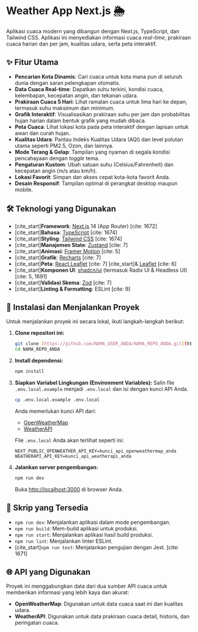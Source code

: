 #  Weather App Next.js 🌦️

Aplikasi cuaca modern yang dibangun dengan Next.js, TypeScript, dan Tailwind CSS. Aplikasi ini menyediakan informasi cuaca *real-time*, prakiraan cuaca harian dan per jam, kualitas udara, serta peta interaktif.



## ✨ Fitur Utama

-   **Pencarian Kota Dinamis**: Cari cuaca untuk kota mana pun di seluruh dunia dengan saran pelengkapan otomatis.
-   **Data Cuaca Real-time**: Dapatkan suhu terkini, kondisi cuaca, kelembapan, kecepatan angin, dan tekanan udara.
-   **Prakiraan Cuaca 5 Hari**: Lihat ramalan cuaca untuk lima hari ke depan, termasuk suhu maksimum dan minimum.
-   **Grafik Interaktif**: Visualisasikan prakiraan suhu per jam dan probabilitas hujan harian dalam bentuk grafik yang mudah dibaca.
-   **Peta Cuaca**: Lihat lokasi kota pada peta interaktif dengan lapisan untuk awan dan curah hujan.
-   **Kualitas Udara**: Pantau Indeks Kualitas Udara (AQI) dan level polutan utama seperti PM2.5, Ozon, dan lainnya.
-   **Mode Terang & Gelap**: Tampilan yang nyaman di segala kondisi pencahayaan dengan *toggle* tema.
-   **Pengaturan Kustom**: Ubah satuan suhu (Celsius/Fahrenheit) dan kecepatan angin (m/s atau km/h).
-   **Lokasi Favorit**: Simpan dan akses cepat kota-kota favorit Anda.
-   **Desain Responsif**: Tampilan optimal di perangkat desktop maupun mobile.

## 🛠️ Teknologi yang Digunakan

-   [cite_start]**Framework**: [Next.js](https://nextjs.org/) 14 (App Router) [cite: 1672]
-   [cite_start]**Bahasa**: [TypeScript](https://www.typescriptlang.org/) [cite: 1674]
-   [cite_start]**Styling**: [Tailwind CSS](https://tailwindcss.com/) [cite: 1674]
-   [cite_start]**Manajemen State**: [Zustand](https://github.com/pmndrs/zustand) [cite: 7]
-   [cite_start]**Animasi**: [Framer Motion](https://www.framer.com/motion/) [cite: 5]
-   [cite_start]**Grafik**: [Recharts](https://recharts.org/) [cite: 7]
-   [cite_start]**Peta**: [React Leaflet](https://react-leaflet.js.org/) [cite: 7] [cite_start]& [Leaflet](https://leafletjs.com/) [cite: 6]
-   [cite_start]**Komponen UI**: [shadcn/ui](https://ui.shadcn.com/) (termasuk Radix UI & Headless UI) [cite: 5, 1691]
-   [cite_start]**Validasi Skema**: [Zod](https://zod.dev/) [cite: 7]
-   [cite_start]**Linting & Formatting**: ESLint [cite: 9]

## 🚀 Instalasi dan Menjalankan Proyek

Untuk menjalankan proyek ini secara lokal, ikuti langkah-langkah berikut:

1.  **Clone repositori ini:**
    ```bash
    git clone [https://github.com/NAMA_USER_ANDA/NAMA_REPO_ANDA.git](https://github.com/NAMA_USER_ANDA/NAMA_REPO_ANDA.git)
    cd NAMA_REPO_ANDA
    ```

2.  **Install dependensi:**
    ```bash
    npm install
    ```

3.  **Siapkan Variabel Lingkungan (Environment Variables):**
    Salin file `.env.local.example` menjadi `.env.local` dan isi dengan kunci API Anda.
    ```bash
    cp .env.local.example .env.local
    ```
    Anda memerlukan kunci API dari:
    -   [OpenWeatherMap](https://openweathermap.org/api)
    -   [WeatherAPI](https://www.weatherapi.com/)

    File `.env.local` Anda akan terlihat seperti ini:
    ```
    NEXT_PUBLIC_OPENWEATHER_API_KEY=kunci_api_openweathermap_anda
    WEATHERAPI_API_KEY=kunci_api_weatherapi_anda
    ```

4.  **Jalankan server pengembangan:**
    ```bash
    npm run dev
    ```
    Buka [http://localhost:3000](http://localhost:3000) di browser Anda.

## 📜 Skrip yang Tersedia

-   `npm run dev`: Menjalankan aplikasi dalam mode pengembangan.
-   `npm run build`: Mem-build aplikasi untuk produksi.
-   `npm run start`: Menjalankan aplikasi hasil build produksi.
-   `npm run lint`: Menjalankan linter ESLint.
-   [cite_start]`npm run test`: Menjalankan pengujian dengan Jest. [cite: 1671]

## 🌐 API yang Digunakan

Proyek ini menggabungkan data dari dua sumber API cuaca untuk memberikan informasi yang lebih kaya dan akurat:
-   **OpenWeatherMap**: Digunakan untuk data cuaca saat ini dan kualitas udara.
-   **WeatherAPI**: Digunakan untuk data prakiraan cuaca detail, historis, dan peringatan cuaca.
